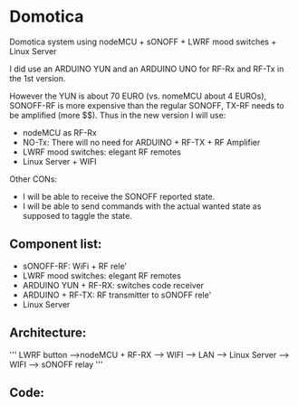 # Domotica
Domotica system using nodeMCU + sONOFF + LWRF mood switches + Linux Server 

I did use an ARDUINO YUN and an ARDUINO UNO for RF-Rx and RF-Tx in the 1st version. 

However the YUN is about 70 EURO (vs. nomeMCU about 4 EUROs), SONOFF-RF is more expensive than the regular SONOFF, TX-RF needs to be amplified (more $$). Thus in the new version I will use:
* nodeMCU as RF-Rx
* NO-Tx: There will no need for ARDUINO + RF-TX + RF Amplifier
* LWRF mood switches: elegant RF remotes 
* Linux Server + WIFI

Other CONs:
* I will be able to receive the SONOFF reported state.
* I will be able to send commands with the actual wanted state as supposed to taggle the state.

## Component list:
* sONOFF-RF: WiFi + RF rele'
* LWRF mood switches: elegant RF remotes 
* ARDUINO YUN + RF-RX: switches code receiver
* ARDUINO + RF-TX: RF transmitter to sONOFF rele'
* Linux Server

## Architecture:
''' LWRF button -->nodeMCU + RF-RX --> WIFI --> LAN --> Linux Server --> WIFI --> sONOFF relay '''

## Code:
